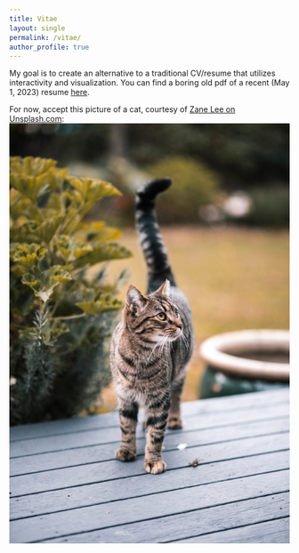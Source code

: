 ```yaml
---
title: Vitae
layout: single
permalink: /vitae/
author_profile: true
---
```

My goal is to create an alternative to a traditional CV/resume that utilizes interactivity and visualization. You can find a boring old pdf of a recent (May 1, 2023) resume [here](/assets/pdf/courts-resume.pdf).

For now, accept this picture of a cat, courtesy of [Zane Lee on Unsplash.com](https://unsplash.com/photos/FcbUKIuoGE0):
![picture of a cat](/assets/images/cate.jpg)
